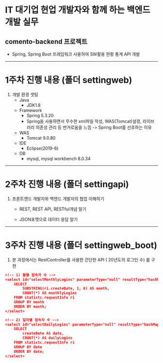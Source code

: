 # IT 대기업 현업 개발자와 함께 하는 백엔드 개발 실무

## comento-backend 프로젝트 
* Spring, Spring Boot 프레임워크 사용하여 SW활용 현황 통계 API 개발

***

# 1주차 진행 내용 (폴더 settingweb)
1. 개발 환경 셋팅 
   * Java
     + JDK1.8
   * Framework
     + Spring 5.3.20
     + Spring을 사용하면서 무수한 xml파일 작성, WAS(Tomcat)설정, 라이브러리 의존성 관리 등 번거로움을 느낌 ->  Spring Boot를 선호하는 이유
   * WAS
     + Tomcat 9.0.80
   * IDE
     + Eclipse(2019-6)
   * DB
     + mysql, mysql workbench 8.0.34

***
    
# 2주차 진행 내용 (폴더 settingapi)
1. 프론트엔드 개발자와 백엔드 개발자의 협업 이해하기
    * REST, REST API, RESTful개념 알기

    * JSON포맷으로 데이터 응답 알기

***
    
# 3주차 진행 내용 (폴더 settingweb_boot)

1. 본 과정에서는 RestController를 사용한 간단한 API ( 20년도의 로그인 수) 를 구현


```json
<!-- 1) 월별 접속자 수 -->
<select id="selectMonthlyLogins" parameterType="null" resultType="hashMap">
    SELECT
        SUBSTRING(ri.createDate, 1, 6) AS month,
        COUNT(*) AS monthlyLogins
    FROM statistc.requestInfo ri
    GROUP BY month
    ORDER BY month;
</select>

<!-- 2) 일자별 접속자 수 -->
<select id="selectDailyLogins" parameterType="null" resultType="hashMap">
    SELECT
        createDate AS date,
        COUNT(*) AS dailyLogins
    FROM statistc.requestInfo ri
    GROUP BY date
    ORDER BY date;
</select>

```